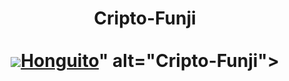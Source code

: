 <div align="center">
  <h1 align="center">
    Cripto-Funji
    <br />
    <br />
    <a href="">
      <img src="<blockquote class="imgur-embed-pub" lang="en" data-id="a/V6oWind"  ><a href="//imgur.com/a/V6oWind">Honguito</a></blockquote><script async src="//s.imgur.com/min/embed.js" charset="utf-8"></script>" alt="Cripto-Funji">
    </a>
  </h1>
</div>
